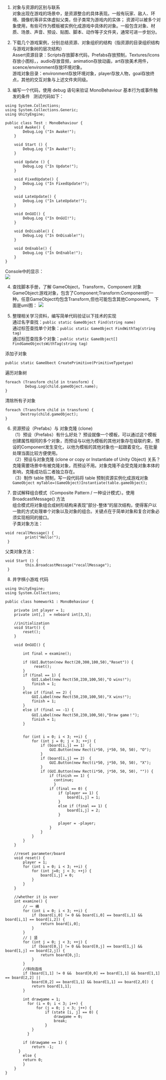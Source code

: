 1. 对象与资源的区别与联系     
  对象出现在游戏的场景中，是资源整合的具体表现。一般有玩家、敌人、环境、摄像机等非实体虚拟父类，但子类常为游戏内的实体；
资源可以被多个对象使用，有些可作为模板被实例化成游戏中具体的对象。一般包含对象、材质、场景、声音、预设、贴图、脚本、动作等子文件夹，通常可进一步划分。

2. 下载几个游戏案例，分别总结资源、对象组织的结构（指资源的目录组织结构与游戏对象树的层次结构）   
 Assert资源目录：Scripts存放脚本代码，Prefabs存放预制，Textures/Icons存放小图标，，audio存放音频，animation存放动画，art存放美术用件，scence/environment存放环境对象。    
游戏对象目录：environment存放环境对象，player存放人物，goal存放终点，其他的交互对象与上述文件夹同级。

3. 编写一个代码，使用 debug 语句来验证 MonoBehaviour 基本行为或事件触发的条件   
测试代码如下：
``` 
using System.Collections;  
using System.Collections.Generic;  
using UnityEngine;  
  
public class Test : MonoBehaviour {  
    void Awake() {  
        Debug.Log ("In Awake!");  
    }  
  
    void Start () {  
        Debug.Log ("In Awake!");  
    }  
          
    void Update () {  
        Debug.Log ("In Update!");  
    }  
  
    void FixedUpdate() {  
        Debug.Log ("In FixedUpdate!");  
    }  
  
    void LateUpdate() {  
        Debug.Log ("In LateUpdate!");  
    }  
  
    void OnGUI() {  
        Debug.Log ("In OnGUI!");  
    }  
  
    void OnDisable() {  
        Debug.Log ("In OnDisable!");  
    }  
  
    void OnEnable() {  
        Debug.Log ("In OnEnable!");  
    }  
}  
``` 
Console中的显示：  
![](https://raw.githubusercontent.com/Breeze16/Homework/master/pictures/2345_image_file_copy_1.jpg)

4. 查找脚本手册，了解 GameObject，Transform，Component 对象  
GameObject:游戏对象，包含了Component;Transform:Component的一种。任意GameObject均包含Transform,但也可能包含其他Component。
下面是uml图：
![](https://github.com/Breeze16/Homework/blob/master/pictures/2345_image_file_copy_3.jpg?raw=true)

5. 整理相关学习资料，编写简单代码验证以下技术的实现     
通过名字查找：``` public static GameObject Find(string name)  ```  
通过标签查找单个对象：``` public static GameObject FindWithTag(string tag)  ```  
通过标签查找多个对象：``` public static GameObject[] FindGameObjectsWithTag(string tag)  ``` 

添加子对象   
``` 
public static GameObect CreatePrimitive(PrimitiveTypetype)
``` 
遍历对象树  
``` 
foreach (Transform child in transform) {  
         Debug.Log(child.gameObject.name);  
}
``` 
清除所有子对象   
``` 
foreach (Transform child in transform) {  
       Destroy(child.gameObject);  
}
``` 
6. 资源预设（Prefabs）与 对象克隆 (clone)   
（1）预设（Prefabs）有什么好处？ 
  预设就像一个模板，可以通过这个模板创建属性相同的多个对象，而预设与以他为模板的其他对象存在级联约束，预设的Component发生变化，以他为模板的其他对象也一起跟着变化。在批量处理当面比较方便使用。  
（2）预设与对象克隆 (clone or copy or Instantiate of Unity Object) 关系？
  克隆需要场景中有被克隆对象，而预设不用。对象克隆不会受克隆对象本体的影响，克隆成功后二者独立存在。  
  （3）制作 table 预制，写一段代码将 table 预制资源实例化成游戏对象        
``` GameObject myTable=(GameObject)Instantiate(table.gameObject);``` 

7. 尝试解释组合模式（Composite Pattern / 一种设计模式）。使用 BroadcastMessage() 方法       
    组合模式将对象组合成树形结构来表现”部分-整体“的层次结构，使得客户以一致的方式处理单个对象以及对象的组合。关键点在于简单对象和复合对象必须实现相同的接口。       
子类对象方法：
``` 
void recallMessage() {    
         print("Hello!");    
 } 
``` 
父类对象方法：
``` 
void Start () {    
         this.BroadcastMessage("recallMessage");    
 }  
``` 

8. 井字棋小游戏 代码
```
using UnityEngine;  
using System.Collections;  
  
public class homework1 : MonoBehaviour {  
  
    private int player = 1;   
    private int[,]  = neboard int[3,3];    
  
    //initialization  
    void Start() {  
        reset();  
    }  
  
    void OnGUI() {

        int final = examine();

        if (GUI.Button(new Rect(20,300,100,50),"Reset")) {
             reset();  
        } 
        if (final == 1) {  
            GUI.Label(new Rect(50,230,100,50),"O wins!");  
            finish = 1;
        }  
        else if (final == 2) {  
            GUI.Label(new Rect(50,230,100,50),"X wins!");
            finish = 1;
        }
        else if (final == -1) {  
            GUI.Label(new Rect(50,230,100,50),"Draw game！");  
            finish = 1;
        }
        
        
        for (int i = 0; i < 3; ++i) {  
            for (int j = 0; j < 3; ++j) {  
                if (board[i,j] == 1)  {
                    GUI.Button(new Rect(i*50, j*50, 50, 50), "O");  
                }
                if (board[i,j] == 2)  {
                    GUI.Button(new Rect(i*50, j*50, 50, 50), "X");  
                }
                if (GUI.Button(new Rect(i*50, j*50, 50, 50), "")) {  
                    if (finish == 1) {
                      continue;
                      }
                    if (final == 0) {  
                        if (player == 1) {
                            board[i,j] = 1;
                        }               
                        else if (final == 1) {
                            board[i,j] = 2;
                        }  
                        
                        player = -player;  
                    }  
                }  
            }  
        }  
    }  
  
    //reset parameter/board
    void reset() {  
        player = 1;  
        for (int i = 0; i < 3; ++i) {  
            for (int j=0; j < 3; ++j) {  
                board[i,j] = 0;  
            }  
        }  
    }  
  
    //whether it is over 
    int examine() {  
        // 一 横
        for (int i = 0; i < 3; ++i) {  
            if (board[i,0] != 0 && board[i,0] == board[i,1] && board[i,1] == board[i,2]) {  
                return board[i,0];  
            }  
        }  
        // | 竖 
        for (int j = 0; j < 3; ++j) {  
            if (board[0,j] != 0 && board[0,j] == board[1,j] && board[1,j] == board[2,j]) {  
                return board[0,j];  
            }  
        }  
        //斜向连线  
        if (board[1,1] != 0 &&  board[0,0] == board[1,1] && board[1,1] == board[2,2] ||  
            board[0,2] == board[1,1] && board[1,1] == board[2,0]) {  
            return board[1,1];  
        }  
        
        int drawgame = 1;
		  for (i = 0; i < 3; i++) {
			  for (j = 0; j < 3; j++) {
				  if (state [i, j] == 0) {
					  drawgame = 0;
					  break;
				  }
		  	}
		  }
    
		if (drawgame == 1) {
			return -1;
      }
		else {
        return 0;
        }
    }  
}  

```
